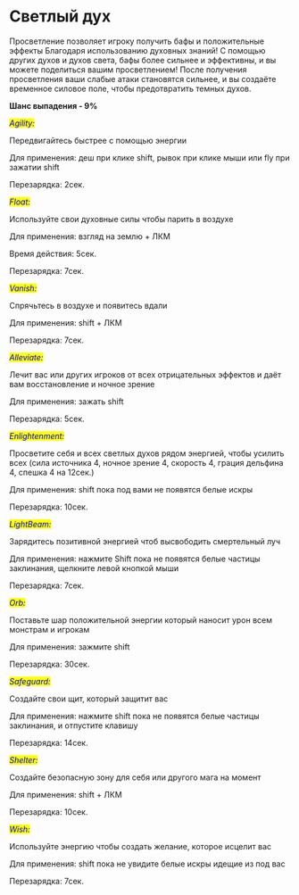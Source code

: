 # Светлый дух

&#x20;Просветление позволяет игроку получить бафы и положительные эффекты Благодаря использованию духовных знаний! С помощью других духов и духов света, бафы более сильнее и эффективны, и вы можете поделиться вашим просветлением! После получения просветления ваши слабые атаки становятся сильнее, и вы создаёте временное силовое поле, чтобы предотвратить темных духов.

**Шанс выпадения - 9%**&#x20;

_<mark style="color:blue;">Agility:</mark>_

Передвигайтесь быстрее с помощью энергии

Для применения: деш при клике shift, рывок  при клике мыши или fly при зажатии shift

Перезарядка: 2сек.

_<mark style="color:blue;">Float:</mark>_

Используйте свои духовные силы чтобы парить в воздухе

Для применения: взгляд на землю + ЛКМ

Время действия: 5сек.

Перезарядка: 7сек.

_<mark style="color:blue;">Vanish:</mark>_

Спрячьтесь в воздухе и появитесь вдали

Для применения: shift + ЛКМ

Перезарядка: 7сек.

_<mark style="color:blue;">Alleviate:</mark>_

Лечит вас или других игроков от всех отрицательных эффектов  и даёт вам восстановление и ночное зрение

Для применения: зажать shift

Перезарядка: 5сек.

_<mark style="color:blue;">Enlightenment:</mark>_

Просветите себя и всех светлых духов рядом энергией, чтобы усилить всех (сила источника 4, ночное зрение 4, скорость 4, грация дельфина 4, спешка 4 на 12сек.)

Для применения: shift пока под вами не появятся белые искры

Перезарядка: 10сек.

_<mark style="color:blue;">LightBeam:</mark>_

Зарядитесь позитивной энергией чтоб высвободить смертельный луч

Для применения: нажмите Shift пока не появятся белые частицы заклинания, щелкните левой кнопкой мыши

Перезарядка: 7сек.

_<mark style="color:blue;">Orb:</mark>_

Поставьте шар положительной энергии который наносит урон всем монстрам и игрокам

Для применения: зажмите shift

Перезарядка: 30сек.

_<mark style="color:blue;">Safeguard:</mark>_

Создайте свои щит, который защитит вас

Для применения: нажмите shift пока не появятся белые частицы заклинания, и отпустите клавишу

Перезарядка: 14сек.

_<mark style="color:blue;">Shelter:</mark>_

Создайте безопасную зону для себя или другого мага на момент

Для применения: shift + ЛКМ

Перезарядка: 10сек.

_<mark style="color:blue;">Wish:</mark>_

Используйте энергию чтобы создать желание, которое исцелит вас

Для применения: shift пока не увидите белые искры идещие из под вас

Перезарядка: 7сек.
